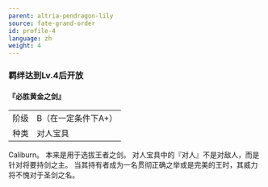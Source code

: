 ```yaml
---
parent: altria-pendragon-lily
source: fate-grand-order
id: profile-4
language: zh
weight: 4
---
```


### 羁绊达到Lv.4后开放

#### 『必胜黄金之剑』

<table>
  <tr><td>阶级</td><td>B（在一定条件下A+）</td></tr>
  <tr><td>种类</td><td>对人宝具</td></tr>
</table>

Caliburn。
本来是用于选拔王者之剑。
对人宝具中的『对人』不是对敌人，而是针对将要持剑之主。
当其持有者成为一名贯彻正确之举或是完美的王时，其威力将不愧对于圣剑之名。
